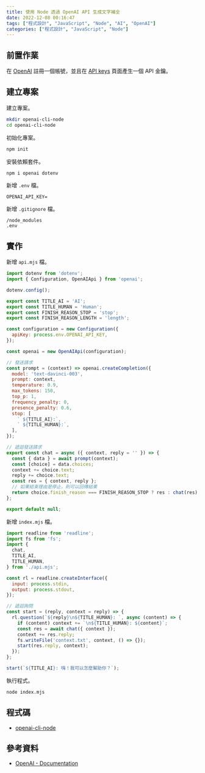 ```yaml
---
title: 使用 Node 透過 OpenAI API 生成文字補全
date: 2022-12-08 00:16:47
tags: ["程式設計", "JavaScript", "Node", "AI", "OpenAI"]
categories: ["程式設計", "JavaScript", "Node"]
---
```


## 前置作業

在 [OpenAI](https://openai.com/api/) 註冊一個帳號，並且在 [API keys](https://beta.openai.com/account/api-keys) 頁面產生一個 API 金鑰。

## 建立專案

建立專案。

```bash
mkdir openai-cli-node
cd openai-cli-node
```

初始化專案。

```bash
npm init
```

安裝依賴套件。

```bash
npm i openai dotenv
```

新增 `.env` 檔。

```env
OPENAI_API_KEY=
```

新增 `.gitignore` 檔。

```env
/node_modules
.env
```

## 實作

新增 `api.mjs` 檔。

```js
import dotenv from 'dotenv';
import { Configuration, OpenAIApi } from 'openai';

dotenv.config();

export const TITLE_AI = 'AI';
export const TITLE_HUMAN = 'Human';
export const FINISH_REASON_STOP = 'stop';
export const FINISH_REASON_LENGTH = 'length';

const configuration = new Configuration({
  apiKey: process.env.OPENAI_API_KEY,
});

const openai = new OpenAIApi(configuration);

// 發送請求
const prompt = (context) => openai.createCompletion({
  model: 'text-davinci-003',
  prompt: context,
  temperature: 0.9,
  max_tokens: 150,
  top_p: 1,
  frequency_penalty: 0,
  presence_penalty: 0.6,
  stop: [
    ` ${TITLE_AI}:`,
    ` ${TITLE_HUMAN}:`,
  ],
});

// 遞迴發送請求
export const chat = async ({ context, reply = '' }) => {
  const { data } = await prompt(context);
  const [choice] = data.choices;
  context += choice.text;
  reply += choice.text;
  const res = { context, reply };
  // 如果結束理由是停止，則可以回傳結果
  return choice.finish_reason === FINISH_REASON_STOP ? res : chat(res);
};

export default null;
```

新增 `index.mjs` 檔。

```js
import readline from 'readline';
import fs from 'fs';
import {
  chat,
  TITLE_AI,
  TITLE_HUMAN,
} from './api.mjs';

const rl = readline.createInterface({
  input: process.stdin,
  output: process.stdout,
});

// 遞迴詢問
const start = (reply, context = reply) => {
  rl.question(`${reply}\n${TITLE_HUMAN}: `, async (content) => {
    if (content) context += `\n${TITLE_HUMAN}: ${content}`;
    const res = await chat({ context });
    context += res.reply;
    fs.writeFile('context.txt', context, () => {});
    start(res.reply, context);
  });
};

start(`${TITLE_AI}: 嗨！我可以怎麼幫助你？`);
```

執行程式。

```bash
node index.mjs
```

## 程式碼

- [openai-cli-node](https://github.com/memochou1993/openai-cli-node)

## 參考資料

- [OpenAI - Documentation](https://beta.openai.com/docs)
